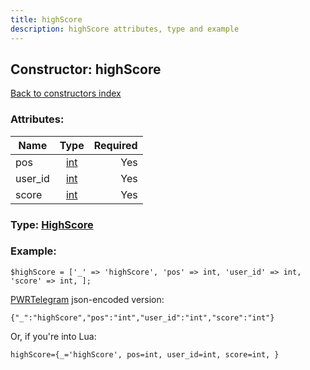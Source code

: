 ```yaml
---
title: highScore
description: highScore attributes, type and example
---
```

## Constructor: highScore  
[Back to constructors index](index.md)



### Attributes:

| Name     |    Type       | Required |
|----------|:-------------:|---------:|
|pos|[int](../types/int.md) | Yes|
|user\_id|[int](../types/int.md) | Yes|
|score|[int](../types/int.md) | Yes|



### Type: [HighScore](../types/HighScore.md)


### Example:

```
$highScore = ['_' => 'highScore', 'pos' => int, 'user_id' => int, 'score' => int, ];
```  

[PWRTelegram](https://pwrtelegram.xyz) json-encoded version:

```
{"_":"highScore","pos":"int","user_id":"int","score":"int"}
```


Or, if you're into Lua:  


```
highScore={_='highScore', pos=int, user_id=int, score=int, }

```


